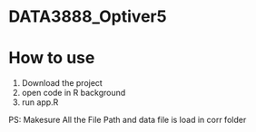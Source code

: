 # DATA3888_Optiver5

# How to use
1. Download the project
2. open code in R background
3. run app.R

PS: Makesure All the File Path and data file is load in corr folder
